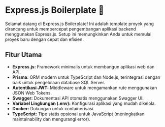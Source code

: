 # Express.js Boilerplate 🚀

Selamat datang di Express.js Boilerplate! Ini adalah template proyek yang dirancang untuk mempercepat pengembangan aplikasi backend menggunakan Express.js. Setup ini memungkinkan Anda untuk memulai proyek baru dengan cepat dan efisien.

## Fitur Utama

* **Express.js:** Framework minimalis untuk membangun aplikasi web dan API.
* **Prisma:** ORM modern untuk TypeScript dan Node.js, terintegrasi dengan baik untuk pengelolaan database SQL Server.
* **Autentikasi JWT:** Middleware untuk mengamankan rute menggunakan JSON Web Tokens.
* **Swagger:** Dokumentasi API otomatis menggunakan Swagger UI.
* **Variabel Lingkungan (.env):** Konfigurasi aplikasi yang mudah dikelola.
* **Docker:** Dukungan untuk containerisasi.
* **TypeScript:** Tipe statis opsional untuk JavaScript (meningkatkan maintainability dan mengurangi error).
